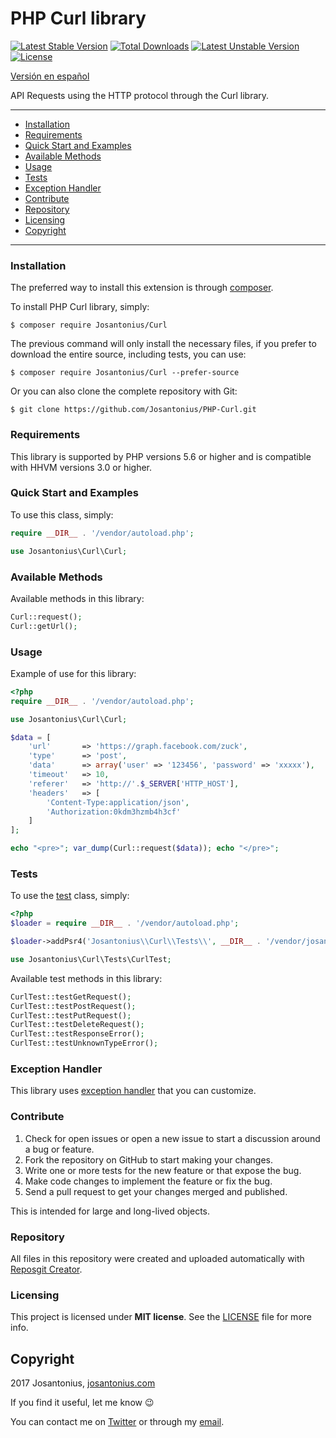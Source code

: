 # PHP Curl library

[![Latest Stable Version](https://poser.pugx.org/josantonius/curl/v/stable)](https://packagist.org/packages/josantonius/curl) [![Total Downloads](https://poser.pugx.org/josantonius/curl/downloads)](https://packagist.org/packages/josantonius/curl) [![Latest Unstable Version](https://poser.pugx.org/josantonius/curl/v/unstable)](https://packagist.org/packages/josantonius/curl) [![License](https://poser.pugx.org/josantonius/curl/license)](https://packagist.org/packages/josantonius/curl)

[Versión en español](README-ES.md)

API Requests using the HTTP protocol through the Curl library.

---

- [Installation](#installation)
- [Requirements](#requirements)
- [Quick Start and Examples](#quick-start-and-examples)
- [Available Methods](#available-methods)
- [Usage](#usage)
- [Tests](#tests)
- [Exception Handler](#exception-handler)
- [Contribute](#contribute)
- [Repository](#repository)
- [Licensing](#licensing)
- [Copyright](#copyright)

---

### Installation

The preferred way to install this extension is through [composer](http://getcomposer.org/download/).

To install PHP Curl library, simply:

    $ composer require Josantonius/Curl

The previous command will only install the necessary files, if you prefer to download the entire source, including tests, you can use:

    $ composer require Josantonius/Curl --prefer-source

Or you can also clone the complete repository with Git:

    $ git clone https://github.com/Josantonius/PHP-Curl.git

### Requirements

This library is supported by PHP versions 5.6 or higher and is compatible with HHVM versions 3.0 or higher.

### Quick Start and Examples

To use this class, simply:

```php
require __DIR__ . '/vendor/autoload.php';

use Josantonius\Curl\Curl;
```
### Available Methods

Available methods in this library:

```php
Curl::request();
Curl::getUrl();
```
### Usage

Example of use for this library:

```php
<?php
require __DIR__ . '/vendor/autoload.php';

use Josantonius\Curl\Curl;

$data = [
    'url'       => 'https://graph.facebook.com/zuck',
    'type'      => 'post',
    'data'      => array('user' => '123456', 'password' => 'xxxxx'),
    'timeout'   => 10,
    'referer'   => 'http://'.$_SERVER['HTTP_HOST'],
    'headers'   => [
        'Content-Type:application/json', 
        'Authorization:0kdm3hzmb4h3cf'
    ]
];

echo "<pre>"; var_dump(Curl::request($data)); echo "</pre>";
```

### Tests 

To use the [test](tests) class, simply:

```php
<?php
$loader = require __DIR__ . '/vendor/autoload.php';

$loader->addPsr4('Josantonius\\Curl\\Tests\\', __DIR__ . '/vendor/josantonius/curl/tests');

use Josantonius\Curl\Tests\CurlTest;

```
Available test methods in this library:

```php
CurlTest::testGetRequest();
CurlTest::testPostRequest();
CurlTest::testPutRequest();
CurlTest::testDeleteRequest();
CurlTest::testResponseError();
CurlTest::testUnknownTypeError();
```

### Exception Handler

This library uses [exception handler](src/Exception) that you can customize.
### Contribute
1. Check for open issues or open a new issue to start a discussion around a bug or feature.
1. Fork the repository on GitHub to start making your changes.
1. Write one or more tests for the new feature or that expose the bug.
1. Make code changes to implement the feature or fix the bug.
1. Send a pull request to get your changes merged and published.

This is intended for large and long-lived objects.

### Repository

All files in this repository were created and uploaded automatically with [Reposgit Creator](https://github.com/Josantonius/BASH-Reposgit).

### Licensing

This project is licensed under **MIT license**. See the [LICENSE](LICENSE) file for more info.

## Copyright

2017 Josantonius, [josantonius.com](https://josantonius.com/)

If you find it useful, let me know :wink:

You can contact me on [Twitter](https://twitter.com/Josantonius) or through my [email](mailto:hello@josantonius.com).